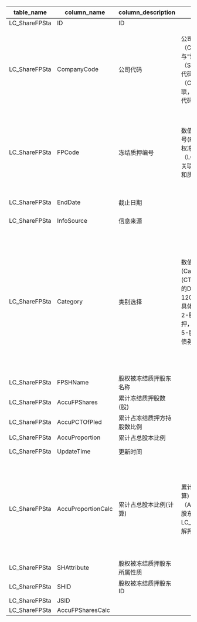 | table_name| column_name| column_description | 注释 | Annotation | 数据示例 |
|---|---|---|---|---|---|
| LC_ShareFPSta | ID | ID ||| 545255016222 |
| LC_ShareFPSta | CompanyCode| 公司代码 | 公司代码（CompanyCode）：与“证券主表（SecuMain）”中的“公司代码（CompanyCode）”关联，得到上市公司的交易代码、简称等。 | Company Code (CompanyCode): Associated with the "Company Code (CompanyCode)" in "Securities Main Table (SecuMain)", to obtain the trading code, abbreviation, etc. of the listed company.| 3954 |
| LC_ShareFPSta | FPCode | 冻结质押编号 | 数值型常量。冻结质押编号(FPCode)：与“股东股权冻结和质押（LC_ShareFP）”中的ID关联，得到股东股权冻结和质押进展情况。 | Numeric constant. Frozen Pledge Code (FPCode): Associated with the ID in "Shareholder Equity Freezing and Pledge (LC_ShareFP)" to obtain the progress of shareholder equity freezing and pledge. | 541903111169 |
| LC_ShareFPSta | EndDate| 截止日期 ||| 2017-03-04 12:00:00.000|
| LC_ShareFPSta | InfoSource | 信息来源 ||| 控股股东股权质押的公告 |
| LC_ShareFPSta | Category | 类别选择 | 数值型常量。类别选择(Category)与(CT_SystemConst)表中的DM字段关联，令LB = 1201，得到类别选择的具体描述：1-股权变动，2-股权冻结，3-股权质押，4-股权授权经营，5-股票质押式回购，21-债券增减持。 | Numeric constant. The category selection (Category) is associated with the DM field in the (CT_SystemConst) table, with LB set to 1201, the specific description of the category selection is: 1-Equity Change, 2-Equity Freezing, 3-Equity Pledge, 4-Equity Authorization Operation, 5-Stock Repurchase by Pledge, 21-Bond Increase and Decrease. | 3|
| LC_ShareFPSta | FPSHName | 股权被冻结质押股东名称 ||| 山东太阳控股集团有限公司 |
| LC_ShareFPSta | AccuFPShares | 累计冻结质押股数(股) ||| 587200000.0|
| LC_ShareFPSta | AccuPCTOfPled| 累计占冻结质押方持股数比例 ||| 0.414293 |
| LC_ShareFPSta | AccuProportion | 累计占总股本比例 ||| 0.2316 |
| LC_ShareFPSta | UpdateTime | 更新时间 ||| 2023-11-15 03:04:29.283|
| LC_ShareFPSta | AccuProportionCalc | 累计占总股本比例(计算) | 累计冻结质押股数(股)(计算)（AccuFPSharesCalc）：股东股权冻结和质押LC_ShareFP中该股东未解押的股数之和。 | Cumulative frozen pledged shares (shares) (calculation) (AccuFPSharesCalc): The sum of the number of shares not released by the shareholder in LC_ShareFP due to the shareholder's equity freeze and pledge. | 0.23155896 |
| LC_ShareFPSta | SHAttribute| 股权被冻结质押股东所属性质 ||| 2|
| LC_ShareFPSta | SHID | 股权被冻结质押股东ID ||| 72987|
| LC_ShareFPSta | JSID |||| 753366174567 |
| LC_ShareFPSta | AccuFPSharesCalc |||| 587200000.0|